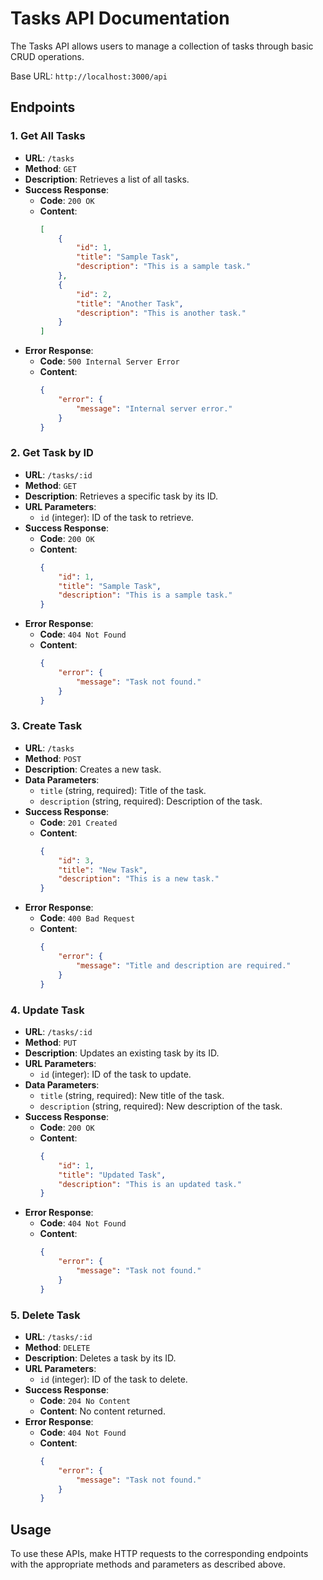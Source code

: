 # Tasks API Documentation

The Tasks API allows users to manage a collection of tasks through basic CRUD operations.

Base URL: `http://localhost:3000/api`

## Endpoints

### 1. Get All Tasks

- **URL**: `/tasks`
- **Method**: `GET`
- **Description**: Retrieves a list of all tasks.
- **Success Response**:
  - **Code**: `200 OK`
  - **Content**: 
    ```json
    [
        {
            "id": 1,
            "title": "Sample Task",
            "description": "This is a sample task."
        },
        {
            "id": 2,
            "title": "Another Task",
            "description": "This is another task."
        }
    ]
    ```
- **Error Response**:
  - **Code**: `500 Internal Server Error`
  - **Content**: 
    ```json
    {
        "error": {
            "message": "Internal server error."
        }
    }
    ```

### 2. Get Task by ID

- **URL**: `/tasks/:id`
- **Method**: `GET`
- **Description**: Retrieves a specific task by its ID.
- **URL Parameters**:
  - `id` (integer): ID of the task to retrieve.
- **Success Response**:
  - **Code**: `200 OK`
  - **Content**: 
    ```json
    {
        "id": 1,
        "title": "Sample Task",
        "description": "This is a sample task."
    }
    ```
- **Error Response**:
  - **Code**: `404 Not Found`
  - **Content**: 
    ```json
    {
        "error": {
            "message": "Task not found."
        }
    }
    ```

### 3. Create Task

- **URL**: `/tasks`
- **Method**: `POST`
- **Description**: Creates a new task.
- **Data Parameters**:
  - `title` (string, required): Title of the task.
  - `description` (string, required): Description of the task.
- **Success Response**:
  - **Code**: `201 Created`
  - **Content**: 
    ```json
    {
        "id": 3,
        "title": "New Task",
        "description": "This is a new task."
    }
    ```
- **Error Response**:
  - **Code**: `400 Bad Request`
  - **Content**: 
    ```json
    {
        "error": {
            "message": "Title and description are required."
        }
    }
    ```

### 4. Update Task

- **URL**: `/tasks/:id`
- **Method**: `PUT`
- **Description**: Updates an existing task by its ID.
- **URL Parameters**:
  - `id` (integer): ID of the task to update.
- **Data Parameters**:
  - `title` (string, required): New title of the task.
  - `description` (string, required): New description of the task.
- **Success Response**:
  - **Code**: `200 OK`
  - **Content**: 
    ```json
    {
        "id": 1,
        "title": "Updated Task",
        "description": "This is an updated task."
    }
    ```
- **Error Response**:
  - **Code**: `404 Not Found`
  - **Content**: 
    ```json
    {
        "error": {
            "message": "Task not found."
        }
    }
    ```

### 5. Delete Task

- **URL**: `/tasks/:id`
- **Method**: `DELETE`
- **Description**: Deletes a task by its ID.
- **URL Parameters**:
  - `id` (integer): ID of the task to delete.
- **Success Response**:
  - **Code**: `204 No Content`
  - **Content**: No content returned.
- **Error Response**:
  - **Code**: `404 Not Found`
  - **Content**: 
    ```json
    {
        "error": {
            "message": "Task not found."
        }
    }
    ```

## Usage

To use these APIs, make HTTP requests to the corresponding endpoints with the appropriate methods and parameters as described above.
